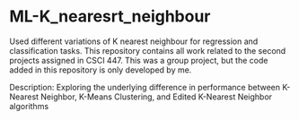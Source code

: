 # ML-K_nearesrt_neighbour
Used different variations of K nearest neighbour for regression and classification tasks.
This repository contains all work related to the second projects assigned in CSCI 447. This was a group project, but the code added in this repository is only developed  by me.

Description: Exploring the underlying difference in performance between K-Nearest Neighbor, K-Means Clustering, and Edited K-Nearest Neighbor algorithms

